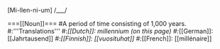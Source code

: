 [Mi-llen-ni-um] /___/

===[[Noun]]===
#A period of time consisting of 1,000 years.
#:'''Translations'''
#:*[[Dutch]]: millennium (on this page)
#:*[[German]]: [[Jahrtausend]]
#:*[[Finnish]]: [[vuosituhat]]
#:*[[French]]: [[millénaire]]